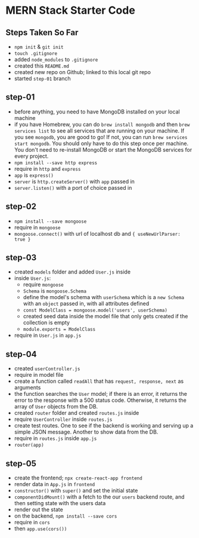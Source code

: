 # MERN Stack Starter Code

## Steps Taken So Far
- `npm init` & `git init`
- `touch .gitignore`
- added `node_modules` to `.gitignore`
- created this `README.md`
- created new repo on Github; linked to this local git repo
- started `step-01` branch

## step-01
- before anything, you need to have MongoDB installed on your local machine
- if you have Homebrew, you can do `brew install mongodb` and then `brew services list` to see all services that are running on your machine. If you see `mongodb`, you are good to go! If not, you can run `brew services start mongodb`. You should only have to do this step once per machine. You don't need to re-install MongoDB or start the MongoDB services for every project.
- `npm install --save http express`
- require in `http` and `express`
- `app` is `express()`
- `server` is `http.createServer()` with `app` passed in
- `server.listen()` with a port of choice passed in

## step-02
- `npm install --save mongoose`
- require in `mongoose`
- `mongoose.connect()` with url of localhost db and `{ useNewUrlParser: true }`

## step-03
- created `models` folder and added `User.js` inside
- inside `User.js`:
  - require `mongoose`
  - `Schema` is `mongoose.Schema`
  - define the model's schema with `userSchema` which is a `new Schema` with an `object` passed in, with all attributes defined
  - `const ModelClass = mongoose.model('users', userSchema)`
  - created seed data inside the model file that only gets created if the collection is empty
  - `module.exports = ModelClass`  
- require in `User.js` in `app.js`

## step-04
- created `userController.js`
- require in model file
- create a function called `readAll` that has `request, response, next` as arguments
- the function searches the `User` model; if there is an error, it returns the error to the response with a 500 status code. Otherwise, it returns the array of `User` objects from the DB.
- created `router` folder and created `routes.js` inside
- require `UserController` inside `routes.js`
- create test routes. One to see if the backend is working and serving up a simple JSON message. Another to show data from the DB.
- require in `routes.js` inside `app.js`
- `router(app)`

## step-05
- create the frontend; `npx create-react-app frontend`
- render data in `App.js` in `frontend`
- `constructor()` with `super()` and set the initial state
- `componentDidMount()` with a fetch to the our `users` backend route, and then setting state with the users data
- render out the state
- on the backend, `npm install --save cors`
- require in `cors`
- then `app.use(cors())`
